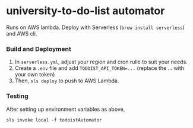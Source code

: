 # university-to-do-list automator

Runs on AWS lambda. Deploy with Serverless (`brew install serverless`) and AWS cli.

### Build and Deployment

1. In `serverless.yml`, adjust your region and cron rulle to suit your needs.
2. Create a `.env` file and add `TODOIST_API_TOKEN=...` (replace the ... with
your own token)
3. Then, `sls deploy` to push to AWS Lambda.

### Testing

After setting up environment variables as above,
```
sls invoke local -f todoistAutomator
```
